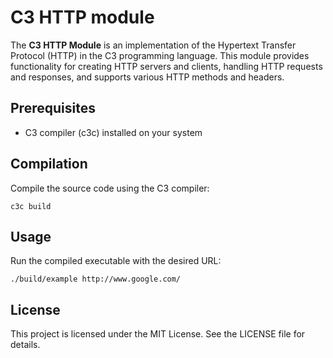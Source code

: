 # C3 HTTP module


The **C3 HTTP Module** is an implementation of the Hypertext Transfer Protocol (HTTP) in the C3 programming language. This module provides functionality for creating HTTP servers and clients, handling HTTP requests and responses, and supports various HTTP methods and headers.

## Prerequisites

- C3 compiler (c3c) installed on your system

## Compilation

Compile the source code using the C3 compiler:

```shell
c3c build
```

## Usage

Run the compiled executable with the desired URL:

```shell
./build/example http://www.google.com/
```

## License

This project is licensed under the MIT License. See the LICENSE file for details.
